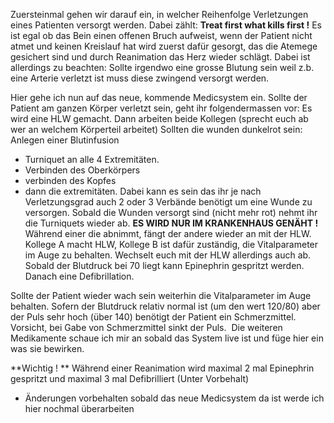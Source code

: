 Zuersteinmal gehen wir darauf ein, in welcher Reihenfolge Verletzungen eines Patienten versorgt werden.
Dabei zählt: **Treat first what kills first !**
Es ist egal ob das Bein einen offenen Bruch aufweist, wenn der Patient nicht atmet und keinen Kreislauf hat wird zuerst dafür gesorgt, das die Atemege gesichert sind und durch Reanimation das Herz wieder schlägt.
Dabei ist allerdings zu beachten: Sollte irgendwo eine grosse Blutung sein weil z.b. eine Arterie verletzt ist muss diese zwingend versorgt werden.

Hier gehe ich nun auf das neue, kommende Medicsystem ein.
Sollte der Patient am ganzen Körper verletzt sein, geht ihr folgendermassen vor:
Es wird eine HLW gemacht. Dann arbeiten beide Kollegen (sprecht euch ab wer an welchem Körperteil arbeitet)
Sollten die wunden dunkelrot sein:
Anlegen einer Blutinfusion
- Turniquet an alle 4 Extremitäten.
- Verbinden des Oberkörpers
- verbinden des Kopfes
- dann die extremitäten.
Dabei kann es sein das ihr je nach Verletzungsgrad auch 2 oder 3 Verbände benötigt um eine Wunde zu versorgen.
Sobald die Wunden versorgt sind (nicht mehr rot) nehmt ihr die Turniquets wieder ab.
**ES WIRD NUR IM KRANKENHAUS GENÄHT !**
Während einer die abnimmt, fängt der andere wieder an mit der HLW.
Kollege A macht HLW, Kollege B ist dafür zuständig, die Vitalparameter im Auge zu behalten.
Wechselt euch mit der HLW allerdings auch ab.
Sobald der Blutdruck bei 70 liegt kann Epinephrin gespritzt werden.  Danach eine Defibrillation.


Sollte der Patient wieder wach sein weiterhin die Vitalparameter im Auge behalten. Sofern der Blutdruck relativ normal ist (um den wert 120/80) aber der Puls sehr hoch (über 140) benötigt der Patient ein Schmerzmittel. 
Vorsicht, bei Gabe von Schmerzmittel sinkt der Puls. 
Die weiteren Medikamente schaue ich mir an sobald das System live ist und füge hier ein was sie bewirken. 

**Wichtig ! **
Während einer Reanimation wird maximal 2 mal Epinephrin gespritzt und maximal 3 mal Defibrilliert (Unter Vorbehalt)

- Änderungen vorbehalten sobald das neue Medicsystem da ist werde ich hier nochmal überarbeiten